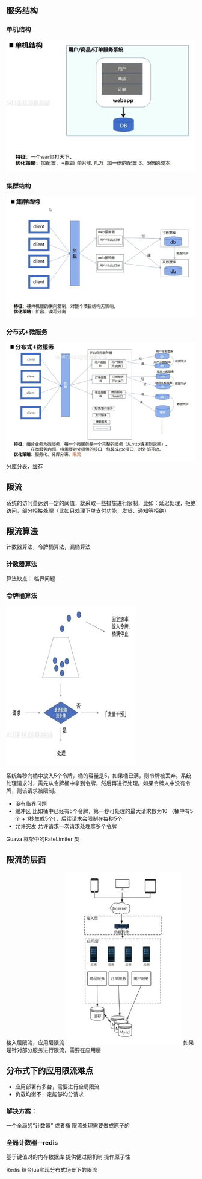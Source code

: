 
## 服务结构

### 单机结构
![单机结构](单机结构.JPG)

### 集群结构
![j集群结构](集群结构.JPG)

### 分布式+微服务
![分布式+微服务](分布式+微服务.JPG)
分库分表，缓存

## 限流
系统的访问量达到一定的阈值，就采取一些措施进行限制，比如：延迟处理，拒绝访问，部分拒接处理（比如只处理下单支付功能，发货、通知等拒绝）

## 限流算法
计数器算法，令牌桶算法，漏桶算法

### 计数器算法

算法缺点：
临界问题

### 令牌桶算法

![令牌桶算法](令牌桶.jpg)  

系统每秒向桶中放入5个令牌，桶的容量是5，如果桶已满，则令牌被丢弃。系统处理请求时，需先从令牌桶中拿到令牌，然后再进行处理。如果令牌人中没有令牌，则该请求被限制。

* 没有临界问题
* 缓冲区 比如桶中已经有5个令牌，第一秒可处理的最大请求数为10 （桶中有5个 + 1秒生成5个），后续请求会限制在每秒5个
* 允许突发  允许请求一次请求处理拿多个令牌

Guava 框架中的RateLimiter 类

## 限流的层面
接入层限流，应用层限流
![接入层和应用层](接入层和应用层.jpg)
如果是针对部分服务进行限流，需要在应用层

## 分布式下的应用限流难点
* 应用部署有多台，需要进行全局限流
* 负载均衡不一定能够均分请求

### 解决方案：  
一个全局的“计数器” 或者桶
限流处理需要做成原子的

### 全局计数器--redis
基于键值对的内存数据库
提供健过期机制
操作原子性

Redis 结合lua实现分布式场景下的限流